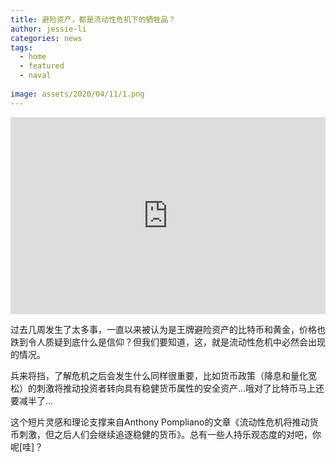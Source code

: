 ```yaml
---
title: 避险资产，都是流动性危机下的牺牲品？
author: jessie-li
categories: news
tags:
  - home
  - featured
  - naval
 
image: assets/2020/04/11/1.png
---
```


<iframe width="100%" height="315" src="https://www.youtube.com/embed/j6z5g83Bhf4" frameborder="0" allow="accelerometer; autoplay; encrypted-media; gyroscope; picture-in-picture" allowfullscreen></iframe>


过去几周发生了太多事，一直以来被认为是王牌避险资产的比特币和黄金，价格也跌到令人质疑到底什么是信仰？但我们要知道，这，就是流动性危机中必然会出现的情况。

兵来将挡，了解危机之后会发生什么同样很重要，比如货币政策（降息和量化宽松）的刺激将推动投资者转向具有稳健货币属性的安全资产...哦对了比特币马上还要减半了...

这个短片灵感和理论支撑来自Anthony Pompliano的文章《流动性危机将推动货币刺激，但之后人们会继续追逐稳健的货币》。总有一些人持乐观态度的对吧，你呢[哇]？